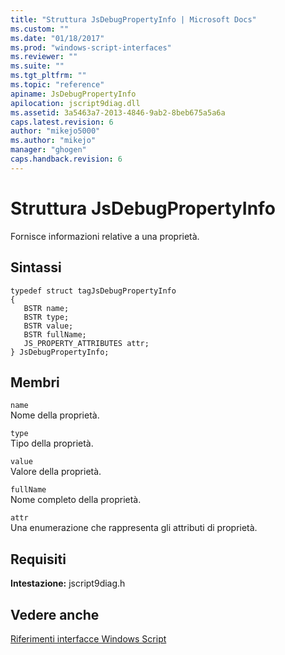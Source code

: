 ```yaml
---
title: "Struttura JsDebugPropertyInfo | Microsoft Docs"
ms.custom: ""
ms.date: "01/18/2017"
ms.prod: "windows-script-interfaces"
ms.reviewer: ""
ms.suite: ""
ms.tgt_pltfrm: ""
ms.topic: "reference"
apiname: JsDebugPropertyInfo
apilocation: jscript9diag.dll
ms.assetid: 3a5463a7-2013-4846-9ab2-8beb675a5a6a
caps.latest.revision: 6
author: "mikejo5000"
ms.author: "mikejo"
manager: "ghogen"
caps.handback.revision: 6
---
```

# Struttura JsDebugPropertyInfo
Fornisce informazioni relative a una proprietà.  
  
## Sintassi  
  
```  
typedef struct tagJsDebugPropertyInfo  
{  
   BSTR name;  
   BSTR type;  
   BSTR value;  
   BSTR fullName;  
   JS_PROPERTY_ATTRIBUTES attr;  
} JsDebugPropertyInfo;  
```  
  
## Membri  
 `name`  
 Nome della proprietà.  
  
 `type`  
 Tipo della proprietà.  
  
 `value`  
 Valore della proprietà.  
  
 `fullName`  
 Nome completo della proprietà.  
  
 `attr`  
 Una enumerazione che rappresenta gli attributi di proprietà.  
  
## Requisiti  
 **Intestazione:** jscript9diag.h  
  
## Vedere anche  
 [Riferimenti interfacce Windows Script](../../winscript/reference/windows-script-interfaces-reference.md)